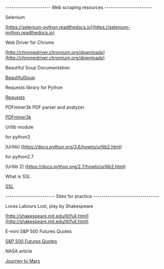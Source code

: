 ---------------------- Web scraping resources -----------------------

Selenium

[https://selenium-python.readthedocs.io](https://selenium-python.readthedocs.io)

Web Driver for Chrome

[http://chromedriver.chromium.org/downloads](http://chromedriver.chromium.org/downloads)


Beautiful Soup Documentation

[BeautifulSoup ](https://www.crummy.com/software/BeautifulSoup)


Requests library for Python

[Requests](http://docs.python-requests.org/en/master/)

PDFminer3k PDF parser and analyzer

[PDFminer3k](https://pypi.python.org/pypi/pdfminer3k)


Urllib module

for python3

[Urllib] (https://docs.python.org/3.6/howto/urllib2.html)


for python2.7

[Urllib 2] (https://docs.python.org/2.7/howto/urllib2.html)

What is SSL

[SSL](http://info.ssl.com/article.aspx?id=10241)



------------------------ Sites for practice --------------------------------

Loves Labours Lost, play by Shakespeare

[http://shakespeare.mit.edu/lll/full.html](http://shakespeare.mit.edu/lll/full.html)


E-mini S&P 500 Futures Quotes

[S&P 500 Futures Quotes](http://www.cmegroup.com/trading/equity-index/us-index/e-mini-sandp500.html)


NASA article

[Journey to Mars](https://www.nasa.gov/sites/default/files/atoms/files/journey-to-mars-next-steps-20151008_508.pdf)


